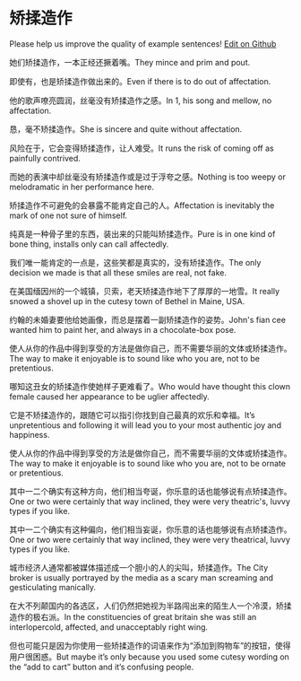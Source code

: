 # 矫揉造作

Please help us improve the quality of example sentences! [Edit on Github](https://github.com/jiyushe/jiyu-example-sentence-source/blob/main/chinese/jiaorouzaozuo.md)

<p><span class="chinese">她们矫揉造作，一本正经还撅着嘴。</span><span class="english">They mince and prim and pout.</span></p>

<p><span class="chinese">即使有，也是矫揉造作做出来的。</span><span class="english">Even if there is to do out of affectation.</span></p>

<p><span class="chinese">他的歌声嘹亮圆润，丝毫没有矫揉造作之感。</span><span class="english">In 1, his song and mellow, no affectation.</span></p>

<p><span class="chinese">恳，毫不矫揉造作。</span><span class="english">She is sincere and quite without affectation.</span></p>

<p><span class="chinese">风险在于，它会变得矫揉造作，让人难受。</span><span class="english">It runs the risk of coming off as painfully contrived.</span></p>

<p><span class="chinese">而她的表演中却丝毫没有矫揉造作或是过于浮夸之感。</span><span class="english">Nothing is too weepy or melodramatic in her performance here.</span></p>

<p><span class="chinese">矫揉造作不可避免的会暴露不能肯定自己的人。</span><span class="english">Affectation is inevitably the mark of one not sure of himself.</span></p>

<p><span class="chinese">纯真是一种骨子里的东西，装出来的只能叫矫揉造作。</span><span class="english">Pure is in one kind of bone thing, installs only can call affectedly.</span></p>

<p><span class="chinese">我们唯一能肯定的一点是，这些笑都是真实的，没有矫揉造作。</span><span class="english">The only decision we made is that all these smiles are real, not fake.</span></p>

<p><span class="chinese">在美国缅因州的一个城镇，贝索，老天矫揉造作地下了厚厚的一地雪。</span><span class="english">It really snowed a shovel up in the cutesy town of Bethel in Maine, USA.</span></p>

<p><span class="chinese">约翰的未婚妻要他给她画像，而总是摆着一副矫揉造作的姿势。</span><span class="english">John's fian cee wanted him to paint her, and always in a chocolate-box pose.</span></p>

<p><span class="chinese">使人从你的作品中得到享受的方法是做你自己，而不需要华丽的文体或矫揉造作。</span><span class="english">The way to make it enjoyable is to sound like who you are, not to be pretentious.</span></p>

<p><span class="chinese">哪知这丑女的矫揉造作使她样子更难看了。</span><span class="english">Who would have thought this clown female caused her appearance to be uglier affectedly.</span></p>

<p><span class="chinese">它是不矫揉造作的，跟随它可以指引你找到自己最真的欢乐和幸福。</span><span class="english">It’s unpretentious and following it will lead you to your most authentic joy and happiness.</span></p>

<p><span class="chinese">使人从你的作品中得到享受的方法是做你自己，而不需要华丽的文体或矫揉造作。</span><span class="english">The way to make it enjoyable is to sound like who you are, not to be ornate or pretentious.</span></p>

<p><span class="chinese">其中一二个确实有这种方向，他们相当夸诞，你乐意的话也能够说有点矫揉造作。</span><span class="english">One or two were certainly that way inclined, they were very theatric's, luvvy types if you like.</span></p>

<p><span class="chinese">其中一二个确实有这种偏向，他们相当妄诞，你乐意的话也能够说有点矫揉造作。</span><span class="english">One or two were certainly that way inclined, they were very theatrical, luvvy types if you like.</span></p>

<p><span class="chinese">城市经济人通常都被媒体描述成一个胆小的人的尖叫，矫揉造作。</span><span class="english">The City broker is usually portrayed by the media as a scary man screaming and gesticulating manically.</span></p>

<p><span class="chinese">在大不列颠国内的各选区，人们仍然把她视为半路闯出来的陌生人一个冷漠，矫揉造作的极右派。</span><span class="english">In the constituencies of great britain she was still an interlopercold, affected, and unacceptably right wing.</span></p>

<p><span class="chinese">但也可能只是因为你使用一些矫揉造作的词语来作为“添加到购物车”的按钮，使得用户很困惑。</span><span class="english">But maybe it’s only because you used some cutesy wording on the “add to cart” button and it’s confusing people.</span></p>


